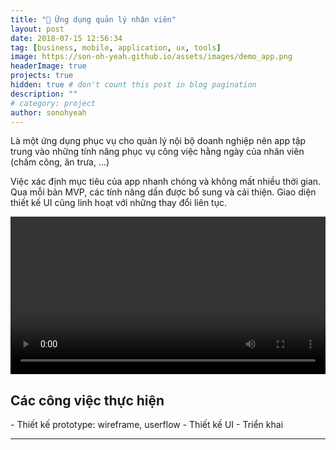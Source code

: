 ```yaml
---
title: "💼 Ứng dụng quản lý nhân viên"
layout: post
date: 2018-07-15 12:56:34
tag: [business, mobile, application, ux, tools]
image: https://son-oh-yeah.github.io/assets/images/demo_app.png
headerImage: true
projects: true
hidden: true # don't count this post in blog pagination
description: ""
# category: project
author: sonohyeah
---
```


<p>Là một ứng dụng phục vụ cho quản lý nội bộ doanh nghiệp nên app tập trung vào những tính năng phục vụ công việc hằng ngày của nhân viên (chấm công, ăn trưa, ...)</p> 

<p>Việc xác định mục tiêu của app nhanh chóng và không mất nhiều thời gian. Qua mỗi bản MVP, các tính năng dần được bổ sung và cải thiện. Giao diện thiết kế UI cũng linh hoạt với những thay đổi liên tục.</p>

<video src="https://son-oh-yeah.github.io/assets/images/app.mp4" width="100%" style ="margin: auto; background-color: white" controls autoplay loop></video>

<h2> Các công việc thực hiện</h2>
- Thiết kế prototype: wireframe, userflow
- Thiết kế UI
- Triển khai

---